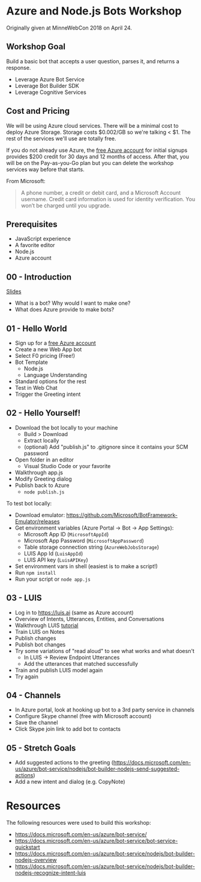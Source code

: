 # Azure and Node.js Bots Workshop

Originally given at MinneWebCon 2018 on April 24.

## Workshop Goal

Build a basic bot that accepts a user question, parses it, and returns a response.

- Leverage Azure Bot Service
- Leverage Bot Builder SDK
- Leverage Cognitive Services

## Cost and Pricing

We will be using Azure cloud services. There will be a minimal cost to deploy Azure Storage. Storage costs $0.002/GB so we're talking < $1. The rest of the services we'll use are totally free.

If you do not already use Azure, the [free Azure account](https://azure.microsoft.com/en-us/free/) for initial signups provides $200 credit for 30 days and 12 months of access. After that, you will be on the Pay-as-you-Go plan but you can delete the workshop services way before that starts.

From Microsoft:

> A phone number, a credit or debit card, and a Microsoft Account username. Credit card information is used for identity verification. You won’t be charged until you upgrade.

## Prerequisites

- JavaScript experience
- A favorite editor
- Node.js
- Azure account

## 00 - Introduction

[Slides](https://slides.com/kamranayub/node-js-bots-with-azure-workshop)

- What is a bot? Why would I want to make one?
- What does Azure provide to make bots?

## 01 - Hello World

- Sign up for a [free Azure account](https://azure.microsoft.com/en-us/free/)
- Create a new Web App bot
- Select F0 pricing (Free!)
- Bot Template
  - Node.js
  - Language Understanding
- Standard options for the rest
- Test in Web Chat
- Trigger the Greeting intent

## 02 - Hello Yourself!

- Download the bot locally to your machine
  - Build > Download
  - Extract locally
  - (optional) Add "publish.js" to .gitignore since it contains your SCM password
- Open folder in an editor
  - Visual Studio Code or your favorite
- Walkthrough app.js
- Modify Greeting dialog
- Publish back to Azure
  - `node publish.js`

To test bot locally: 

- Download emulator: https://github.com/Microsoft/BotFramework-Emulator/releases
- Get environment variables (Azure Portal -> Bot -> App Settings):
  - Microsoft App ID (`MicrosoftAppId`)
  - Microsoft App Password (`MicrosoftAppPassword`)
  - Table storage connection string (`AzureWebJobsStorage`)
  - LUIS App Id (`LuisAppId`)
  - LUIS API key (`LuisAPIKey`)
- Set environment vars in shell (easiest is to make a script!)
- Run `npm install`
- Run your script or `node app.js`

## 03 - LUIS

- Log in to https://luis.ai (same as Azure account)
- Overview of Intents, Utterances, Entities, and Conversations
- Walkthrough LUIS [tutorial](https://docs.microsoft.com/en-us/azure/bot-service/nodejs/bot-builder-nodejs-recognize-intent-luis)
- Train LUIS on Notes
- Publish changes
- Publish bot changes
- Try some variations of "read aloud" to see what works and what doesn't
  - In LUIS -> Review Endpoint Utterances
  - Add the utterances that matched successfully
- Train and publish LUIS model again
- Try again

## 04 - Channels

- In Azure portal, look at hooking up bot to a 3rd party service
  in channels
- Configure Skype channel (free with Microsoft account)
- Save the channel
- Click Skype join link to add bot to contacts

## 05 - Stretch Goals

- Add suggested actions to the greeting (https://docs.microsoft.com/en-us/azure/bot-service/nodejs/bot-builder-nodejs-send-suggested-actions)
- Add a new intent and dialog (e.g. CopyNote)

# Resources

The following resources were used to build this workshop:

- https://docs.microsoft.com/en-us/azure/bot-service/
- https://docs.microsoft.com/en-us/azure/bot-service/bot-service-quickstart
- https://docs.microsoft.com/en-us/azure/bot-service/nodejs/bot-builder-nodejs-overview
- https://docs.microsoft.com/en-us/azure/bot-service/nodejs/bot-builder-nodejs-recognize-intent-luis